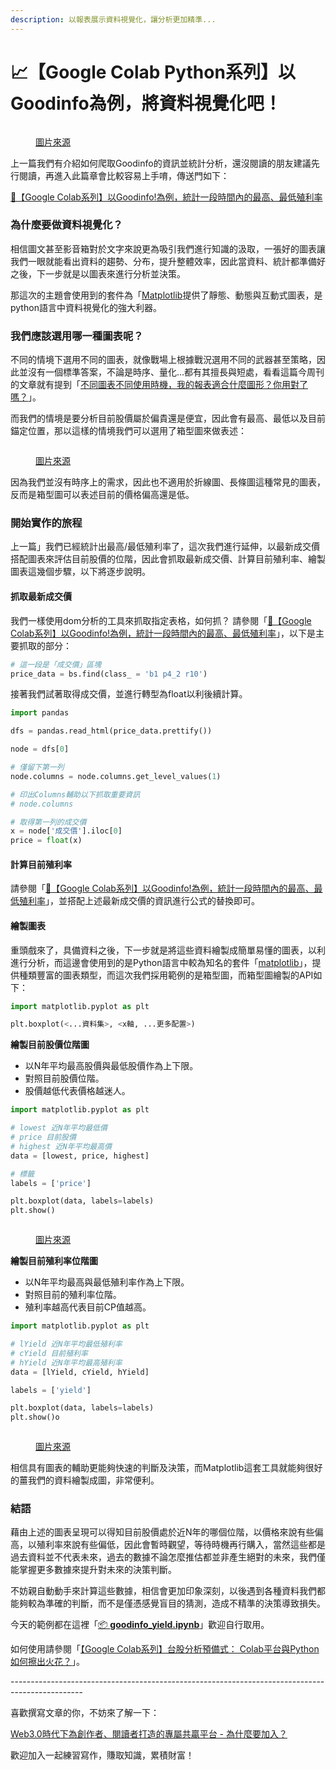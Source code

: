 ```yaml
---
description: 以報表展示資料視覺化，讓分析更加精準...
---
```


# 📈【Google Colab Python系列】以Goodinfo為例，將資料視覺化吧！

<figure><img src="../.gitbook/assets/python_visualization.drawio.png" alt=""><figcaption><p><a href="https://www.potatomedia.co/s/zX7EIT7">圖片來源</a></p></figcaption></figure>

上一篇我們有介紹如何爬取Goodinfo的資訊並統計分析，還沒閱讀的朋友建議先行閱讀，再進入此篇章會比較容易上手唷，傳送門如下：

[🚪【Google Colab系列】以Goodinfo!為例，統計一段時間內的最高、最低殖利率](https://www.potatomedia.co/s/ah0EuUhd)

### 為什麼要做資料視覺化？

相信圖文甚至影音箱對於文字來說更為吸引我們進行知識的汲取，一張好的圖表讓我們一眼就能看出資料的趨勢、分布，提升整體效率，因此當資料、統計都準備好之後，下一步就是以圖表來進行分析並決策。

那這次的主題會使用到的套件為「[Matplotlib](https://matplotlib.org/)提供了靜態、動態與互動式圖表，是python語言中資料視覺化的強大利器。

### 我們應該選用哪一種圖表呢？

不同的情境下選用不同的圖表，就像戰場上根據戰況選用不同的武器甚至策略，因此並沒有一個標準答案，不論是時序、量化...都有其擅長與短處，看看這篇今周刊的文章就有提到「[不同圖表不同使用時機，我的報表適合什麼圖形？你用對了嗎？](https://www.businesstoday.com.tw/article/category/80407/post/201903260012/)」。

而我們的情境是要分析目前股價屬於偏貴還是便宜，因此會有最高、最低以及目前錨定位置，那以這樣的情境我們可以選用了箱型圖來做表述：

<figure><img src="../.gitbook/assets/box-plot (1).png" alt=""><figcaption><p><a href="https://www.potatomedia.co/s/zX7EIT7">圖片來源</a></p></figcaption></figure>

因為我們並沒有時序上的需求，因此也不適用於折線圖、長條圖這種常見的圖表，反而是箱型圖可以表述目前的價格偏高還是低。

### 開始實作的旅程

上一篇」我們已經統計出最高/最低殖利率了，這次我們進行延伸，以最新成交價搭配圖表來評估目前股價的位階，因此會抓取最新成交價、計算目前殖利率、繪製圖表這幾個步驟，以下將逐步說明。

#### 抓取最新成交價

我們一樣使用dom分析的工具來抓取指定表格，如何抓？ 請參閱「[🚪【Google Colab系列】以Goodinfo!為例，統計一段時間內的最高、最低殖利率](https://www.potatomedia.co/s/ah0EuUhd)」，以下是主要抓取的部分：

```python
# 這一段是「成交價」區塊
price_data = bs.find(class_ = 'b1 p4_2 r10')
```

接著我們試著取得成交價，並進行轉型為float以利後續計算。

```python
import pandas

dfs = pandas.read_html(price_data.prettify())

node = dfs[0]

# 僅留下第一列
node.columns = node.columns.get_level_values(1)

# 印出Columns輔助以下抓取重要資訊
# node.columns

# 取得第一列的成交價
x = node['成交價'].iloc[0]
price = float(x)
```

#### 計算目前殖利率

請參閱「[🚪【Google Colab系列】以Goodinfo!為例，統計一段時間內的最高、最低殖利率](https://www.potatomedia.co/s/ah0EuUhd)」，並搭配上述最新成交價的資訊進行公式的替換即可。

#### 繪製圖表

重頭戲來了，具備資料之後，下一步就是將這些資料繪製成簡單易懂的圖表，以利進行分析，而這邊會使用到的是Python語言中較為知名的套件「[matplotlib](https://matplotlib.org/)」，提供種類豐富的圖表類型，而這次我們採用範例的是箱型圖，而箱型圖繪製的API如下：

```python
import matplotlib.pyplot as plt

plt.boxplot(<...資料集>, <x軸, ...更多配置>)

```

**繪製目前股價位階圖**

* 以N年平均最高股價與最低股價作為上下限。
* 對照目前股價位階。
* 股價越低代表價格越迷人。

```python
import matplotlib.pyplot as plt

# lowest 近N年平均最低價
# price 目前股價
# highest 近N年平均最高價
data = [lowest, price, highest]

# 標籤
labels = ['price']

plt.boxplot(data, labels=labels)
plt.show()
```

<figure><img src="../.gitbook/assets/股價位階圖.png" alt=""><figcaption><p><a href="https://www.potatomedia.co/s/zX7EIT7">圖片來源</a></p></figcaption></figure>

**繪製目前殖利率位階圖**

* 以N年平均最高與最低殖利率作為上下限。
* 對照目前的殖利率位階。
* 殖利率越高代表目前CP值越高。

```python
import matplotlib.pyplot as plt

# lYield 近N年平均最低殖利率
# cYield 目前殖利率
# hYield 近N年平均最高殖利率
data = [lYield, cYield, hYield]

labels = ['yield']

plt.boxplot(data, labels=labels)
plt.show()o
```

<figure><img src="../.gitbook/assets/殖利率位階圖.png" alt=""><figcaption><p><a href="https://www.potatomedia.co/s/zX7EIT7">圖片來源</a></p></figcaption></figure>

相信具有圖表的輔助更能夠快速的判斷及決策，而Matplotlib這套工具就能夠很好的薑我們的資料繪製成圖，非常便利。

### 結語

藉由上述的圖表呈現可以得知目前股價處於近N年的哪個位階，以價格來說有些偏高，以殖利率來說有些偏低，因此會暫時觀望，等待時機再行購入，當然這些都是過去資料並不代表未來，過去的數據不論怎麼推估都並非產生絕對的未來，我們僅能掌握更多數據來提升對未來的決策判斷。



不妨親自動動手來計算這些數據，相信會更加印象深刻，以後遇到各種資料我們都能夠較為準確的判斷，而不是僅憑感覺盲目的猜測，造成不精準的決策導致損失。



今天的範例都在這裡「[📦 **goodinfo\_yield.ipynb**](../jupyter-examples/goodinfo\_yield.ipynb)」歡迎自行取用。

如何使用請參閱「[【Google Colab系列】台股分析預備式： Colab平台與Python如何擦出火花？](https://www.potatomedia.co/s/aNLHZe3S')」。

\------------------------------------------------------------------------------------------------

喜歡撰寫文章的你，不妨來了解一下：

[Web3.0時代下為創作者、閱讀者打造的專屬共贏平台 - 為什麼要加入？](https://www.potatomedia.co/s/2PmFxsq)

歡迎加入一起練習寫作，賺取知識，累積財富！
